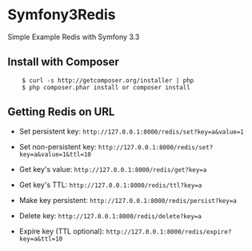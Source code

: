 # Symfony3Redis

Simple Example Redis with Symfony 3.3

## Install with Composer

```
    $ curl -s http://getcomposer.org/installer | php
    $ php composer.phar install or composer install
```

## Getting Redis on URL

- Set persistent key: ```http://127.0.0.1:8000/redis/set?key=a&value=1```

- Set non-persistent key: ```http://127.0.0.1:8000/redis/set?key=a&value=1&ttl=10```

- Get key's value: ```http://127.0.0.1:8000/redis/get?key=a```

- Get key's TTL: ```http://127.0.0.1:8000/redis/ttl?key=a```

- Make key persistent: ```http://127.0.0.1:8000/redis/persist?key=a```

- Delete key: ```http://127.0.0.1:8000/redis/delete?key=a```

- Expire key (TTL optional): ```http://127.0.0.1:8000/redis/expire?key=a&ttl=10```

